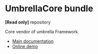 UmbrellaCore bundle
=========
**\[Read only\]** repository

Core vendor of umbrella Framework.
- [Main documentation](https://github.com/acantepie/umbrella)
- [Online demo](https://umbrella-corp.dev)
